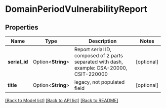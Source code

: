 # DomainPeriodVulnerabilityReport

## Properties

Name | Type | Description | Notes
------------ | ------------- | ------------- | -------------
**serial_id** | Option<**String**> | Report serial ID, composed of 2 parts separated with dash, example: CSA-20000, CSIT-220000 | [optional]
**title** | Option<**String**> | legacy, not populated field | [optional]

[[Back to Model list]](../README.md#documentation-for-models) [[Back to API list]](../README.md#documentation-for-api-endpoints) [[Back to README]](../README.md)

